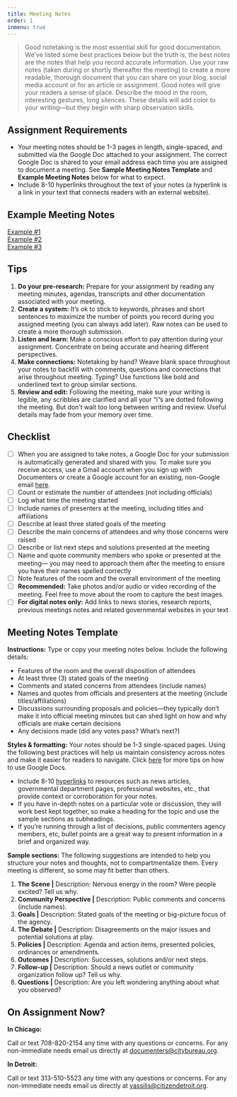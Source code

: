 ```yaml
---
title: Meeting Notes
order: 1
inmenu: true
---
```

> Good notetaking is the most essential skill for good documentation. We’ve listed some best practices below but the truth is, the best notes are the notes that help you record accurate information. Use your raw notes (taken during or shortly thereafter the meeting) to create a more readable, thorough document that you can share on your blog, social media account or for an article or assignment. Good notes will give your readers a sense of place. Describe the mood in the room, interesting gestures, long silences. These details will add color to your writing—but they begin with sharp observation skills.

## Assignment Requirements

* Your meeting notes should be 1-3 pages in length, single-spaced, and submitted via the Google Doc attached to your assignment. The correct Google Doc is shared to your email address each time you are assigned to document a meeting. See **Sample Meeting Notes Template** and **Example Meeting Notes** below for what to expect.
* Include 8-10 hyperlinks throughout the text of your notes (a hyperlink is a link in your text that connects readers with an external website).

## Example Meeting Notes

[Example #1](https://docs.google.com/document/d/13J_QM7jRxJos1ggWHFa_iQeA9-f0svK4r79TCxAhfBs/edit)\
[Example #2](https://docs.google.com/document/u/2/d/1FLbPcEiXfvcL6N3yiLkRNhU6J1BIerfUsTtMAqupQD0/edit)\
[Example #3](https://docs.google.com/document/d/1a-7ZLD716WpanGa-DqyhPdrA9WeBAUkhs_16K8DePS0/edit?usp=sharing)

## Tips

1. **Do your pre-research:** Prepare for your assignment by reading any meeting minutes, agendas, transcripts and other documentation associated with your meeting.
2. **Create a system:** It’s ok to stick to keywords, phrases and short sentences to maximize the number of points you record during you assigned meeting (you can always add later). Raw notes can be used to create a more thorough submission.
3. **Listen and learn:** Make a conscious effort to pay attention during your assignment. Concentrate on being accurate and hearing different perspectives. 
4. **Make connections:** Notetaking by hand? Weave blank space throughout your notes to backfill with comments, questions and connections that arise throughout meeting. Typing? Use functions like bold and underlined text to group similar sections.
5. **Review and edit:** Following the meeting, make sure your writing is legible, any scribbles are clarified and all your “i”s are dotted following the meeting. But don’t wait too long between writing and review. Useful details may fade from your memory over time.

## Checklist

* [ ] When you are assigned to take notes, a Google Doc for your submission is automatically generated and shared with you. To make sure you receive access, use a Gmail account when you sign up with Documenters or create a Google account for an existing, non-Google email [here](https://accounts.google.com/signUpWithoutGmail).
* [ ] Count or estimate the number of attendees (not including officials)
* [ ] Log what time the meeting started
* [ ] Include names of presenters at the meeting, including titles and affiliations
* [ ] Describe at least three stated goals of the meeting
* [ ] Describe the main concerns of attendees and why those concerns were raised
* [ ] Describe or list next steps and solutions presented at the meeting
* [ ] Name and quote community members who spoke or presented at the meeting— you may need to approach them after the meeting to ensure you have their names spelled correctly
* [ ] Note features of the room and the overall environment of the meeting
* [ ] **Recommended:** Take photos and/or audio or video recording of the meeting. Feel free to move about the room to capture the best images.
* [ ] **For digital notes only:** Add links to news stories, research reports, previous meetings notes and related governmental websites in your text

## Meeting Notes Template

**Instructions:** Type or copy your meeting notes below. Include the following details:

* Features of the room and the overall disposition of attendees
* At least three (3) stated goals of the meeting
* Comments and stated concerns from attendees (include names)
* Names and quotes from officials and presenters at the meeting (include titles/affiliations)
* Discussions surrounding proposals and policies—they typically don’t make it into official meeting minutes but can shed light on how and why officials are make certain decisions
* Any decisions made (did any votes pass? What’s next?)

**Styles & formatting:** Your notes should be 1-3 single-spaced pages. Using the following best practices will help us maintain consistency across notes and make it easier for readers to navigate. Click [here](https://support.google.com/docs/topic/9046002?hl=en&ref_topic=1382883) for more tips on how to use Google Docs.

* Include 8-10 [hyperlinks](https://support.google.com/docs/answer/45893?co=GENIE.Platform%3DDesktop&hl=en) to resources such as news articles, governmental department pages, professional websites, etc., that provide context or corroboration for your notes.
* If you have in-depth notes on a particular vote or discussion, they will work best kept together, so make a heading for the topic and use the sample sections as subheadings.
* If you’re running through a list of decisions, public commenters agency members, etc, bullet points are a great way to present information in a brief and organized way.

**Sample sections:** The following suggestions are intended to help you structure your notes and thoughts, not to compartmentalize them. Every meeting is different, so some may fit better than others.

1. **The Scene |** Description: Nervous energy in the room? Were people excited? Tell us why.
2. **Community Perspective |** Description: Public comments and concerns (include names).
3. **Goals |** Description: Stated goals of the meeting or big-picture focus of the agency.
4. **The Debate |** Description: Disagreements on the major issues and potential solutions at play.
5. **Policies |** Description: Agenda and action items, presented policies, ordinances or amendments.
6. **Outcomes |** Description: Successes, solutions and/or next steps.
7. **Follow-up |** Description: Should a news outlet or community organization follow up? Tell us why.
8. **Questions |** Description: Are you left wondering anything about what you observed?

## On Assignment Now?

**In Chicago:**

Call or text 708-820-2154 any time with any questions or concerns. For any non-immediate needs email us directly at documenters@citybureau.org.

**In Detroit:**

Call or text 313-510-5523 any time with any questions or concerns. For any non-immediate needs email us directly at vassilis@citizendetroit.org.
